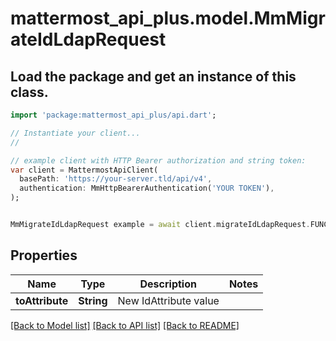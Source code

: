 # mattermost_api_plus.model.MmMigrateIdLdapRequest

## Load the package and get an instance of this class.
```dart
import 'package:mattermost_api_plus/api.dart';

// Instantiate your client...
//

// example client with HTTP Bearer authorization and string token:
var client = MattermostApiClient(
  basePath: 'https://your-server.tld/api/v4',
  authentication: MmHttpBearerAuthentication('YOUR TOKEN'),
);


MmMigrateIdLdapRequest example = await client.migrateIdLdapRequest.FUNCTION_THAT_RETURNS_THIS_CLASS();

```

## Properties
Name | Type | Description | Notes
------------ | ------------- | ------------- | -------------
**toAttribute** | **String** | New IdAttribute value | 

[[Back to Model list]](../GENERATED_README.md#documentation-for-models) [[Back to API list]](../GENERATED_README.md#documentation-for-api-endpoints) [[Back to README]](../GENERATED_README.md)


